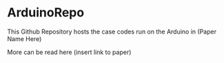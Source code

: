 # ArduinoRepo

This Github Repository hosts the case codes run on the Arduino in (Paper Name Here)

More can be read here (insert link to paper)
